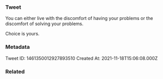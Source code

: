 ### Tweet
You can either live with the discomfort of having your problems or the discomfort of solving your problems.

Choice is yours.

### Metadata
Tweet ID: 1461350012927893510
Created At: 2021-11-18T15:06:08.000Z

### Related

